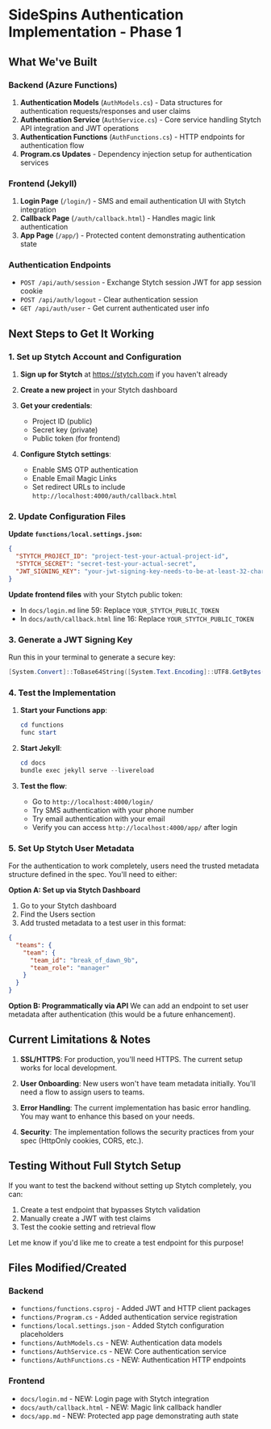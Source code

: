 # SideSpins Authentication Implementation - Phase 1

## What We've Built

### Backend (Azure Functions)
1. **Authentication Models** (`AuthModels.cs`) - Data structures for authentication requests/responses and user claims
2. **Authentication Service** (`AuthService.cs`) - Core service handling Stytch API integration and JWT operations
3. **Authentication Functions** (`AuthFunctions.cs`) - HTTP endpoints for authentication flow
4. **Program.cs Updates** - Dependency injection setup for authentication services

### Frontend (Jekyll)
1. **Login Page** (`/login/`) - SMS and email authentication UI with Stytch integration
2. **Callback Page** (`/auth/callback.html`) - Handles magic link authentication 
3. **App Page** (`/app/`) - Protected content demonstrating authentication state

### Authentication Endpoints
- `POST /api/auth/session` - Exchange Stytch session JWT for app session cookie
- `POST /api/auth/logout` - Clear authentication session
- `GET /api/auth/user` - Get current authenticated user info

## Next Steps to Get It Working

### 1. Set up Stytch Account and Configuration

1. **Sign up for Stytch** at https://stytch.com if you haven't already
2. **Create a new project** in your Stytch dashboard
3. **Get your credentials**:
   - Project ID (public)
   - Secret key (private)
   - Public token (for frontend)

4. **Configure Stytch settings**:
   - Enable SMS OTP authentication
   - Enable Email Magic Links
   - Set redirect URLs to include `http://localhost:4000/auth/callback.html`

### 2. Update Configuration Files

**Update `functions/local.settings.json`:**
```json
{
  "STYTCH_PROJECT_ID": "project-test-your-actual-project-id",
  "STYTCH_SECRET": "secret-test-your-actual-secret",
  "JWT_SIGNING_KEY": "your-jwt-signing-key-needs-to-be-at-least-32-characters-long-for-security"
}
```

**Update frontend files** with your Stytch public token:
- In `docs/login.md` line 59: Replace `YOUR_STYTCH_PUBLIC_TOKEN`
- In `docs/auth/callback.html` line 16: Replace `YOUR_STYTCH_PUBLIC_TOKEN`

### 3. Generate a JWT Signing Key

Run this in your terminal to generate a secure key:
```powershell
[System.Convert]::ToBase64String([System.Text.Encoding]::UTF8.GetBytes([System.Guid]::NewGuid().ToString() + [System.Guid]::NewGuid().ToString()))
```

### 4. Test the Implementation

1. **Start your Functions app**:
   ```powershell
   cd functions
   func start
   ```

2. **Start Jekyll**:
   ```powershell
   cd docs
   bundle exec jekyll serve --livereload
   ```

3. **Test the flow**:
   - Go to `http://localhost:4000/login/`
   - Try SMS authentication with your phone number
   - Try email authentication with your email
   - Verify you can access `http://localhost:4000/app/` after login

### 5. Set Up Stytch User Metadata

For the authentication to work completely, users need the trusted metadata structure defined in the spec. You'll need to either:

**Option A: Set up via Stytch Dashboard**
1. Go to your Stytch dashboard
2. Find the Users section 
3. Add trusted metadata to a test user in this format:
```json
{
  "teams": {
    "team": {
      "team_id": "break_of_dawn_9b",
      "team_role": "manager"
    }
  }
}
```

**Option B: Programmatically via API**
We can add an endpoint to set user metadata after authentication (this would be a future enhancement).

## Current Limitations & Notes

1. **SSL/HTTPS**: For production, you'll need HTTPS. The current setup works for local development.

2. **User Onboarding**: New users won't have team metadata initially. You'll need a flow to assign users to teams.

3. **Error Handling**: The current implementation has basic error handling. You may want to enhance this based on your needs.

4. **Security**: The implementation follows the security practices from your spec (HttpOnly cookies, CORS, etc.).

## Testing Without Full Stytch Setup

If you want to test the backend without setting up Stytch completely, you can:

1. Create a test endpoint that bypasses Stytch validation
2. Manually create a JWT with test claims
3. Test the cookie setting and retrieval flow

Let me know if you'd like me to create a test endpoint for this purpose!

## Files Modified/Created

### Backend
- `functions/functions.csproj` - Added JWT and HTTP client packages
- `functions/Program.cs` - Added authentication service registration
- `functions/local.settings.json` - Added Stytch configuration placeholders
- `functions/AuthModels.cs` - NEW: Authentication data models
- `functions/AuthService.cs` - NEW: Core authentication service
- `functions/AuthFunctions.cs` - NEW: Authentication HTTP endpoints

### Frontend  
- `docs/login.md` - NEW: Login page with Stytch integration
- `docs/auth/callback.html` - NEW: Magic link callback handler
- `docs/app.md` - NEW: Protected app page demonstrating auth state
